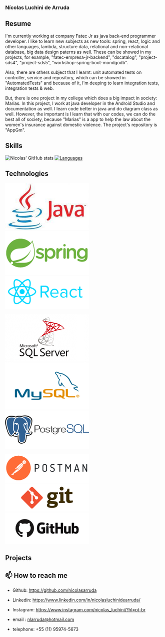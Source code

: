 ### Nícolas Luchini de Arruda 


## Resume

I'm currently working at company Fatec Jr as java back-end programmer developer. I like to learn
new subjects as new tools: spring, react, logic and other languages, lambda, structure data, 
relational and non-relational database, big data design paterns as well. These can be showed
in my projects, for example, "fatec-empresa-jr-backend", "dscatalog", "project-sds4", 
"project-sds5", "workshop-spring-boot-mondgodb". 

Also, there are others subject that I learnt: 
unit automated tests on controller, service and repository, which can be showed in "AutomatedTests" 
and because of it, I'm deeping to learn integration tests, integration tests & web.

But, there is one project in my college which does a big impact in society: Marias. In this project,
I work at java developer in the Android Studio and documentation as well. I learn code better in java 
and do diagram class as well. However, the important is I learn that with our codes, we can do the 
best all of society, because "Marias" is a app to help the law about the women's insurance against 
domestic violence. The project's repository is "AppGm".

## Skills

![Nicolas' GitHub stats](https://github-readme-stats.vercel.app/api?username=nicolasarruda&show_icons=true&theme=vue) [![Languages](https://github-readme-stats.vercel.app/api/top-langs/?username=nicolasarruda&layout=compact&hide=jupyter-notebook,hack&card_width=250)](https://github.com/anuraghazra/github-readme-stats)

## Technologies

![java](imagens/java.png)  ![spring](imagens/spring.png) ![react](imagens/react.png)

![sqlserver](imagens/sqlserver.png) ![mysql](imagens/mysql.png) ![postgresql](imagens/postgresql.png)

![postman](imagens/postman.png) ![git](imagens/git.png) ![github](imagens/github.png)


## Projects









## 📫 How to reach me 

- Github: https://github.com/nicolasarruda
- Linkedin: https://www.linkedin.com/in/nicolasluchinidearruda/
- Instagram: https://www.instagram.com/nicolas_luchini/?hl=pt-br

- email : nlarruda@hotmail.com
- telephone: +55 (11) 95974-5673


<!--
**nicolasarruda/nicolasarruda** is a ✨ _special_ ✨ repository because its `README.md` (this file) appears on your GitHub profile.

Here are some ideas to get you started:

- 🔭 I’m currently working on ...
- 🌱 I’m currently learning ...
- 👯 I’m looking to collaborate on ...
- 🤔 I’m looking for help with ...
- 💬 Ask me about ...
- 📫 How to reach me: ...
- 😄 Pronouns: ...
- ⚡ Fun fact: ...
-->
